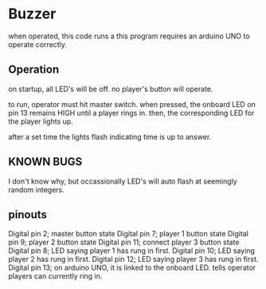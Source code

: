 # Buzzer

when operated, this code runs a 
this program requires an arduino UNO to operate correctly.

## Operation
on startup, all LED's will be off. no player's button will operate. 

to run, operator must hit master switch. when pressed, the onboard LED on pin 13 remains HIGH until a player rings in. then, the corresponding LED for the player lights up.

after a set time the lights flash indicating time is up to answer.

## KNOWN BUGS

I don't know why, but occassionally LED's will auto flash at seemingly random integers. 

## pinouts

Digital pin 2; master button state
Digital pin 7; player 1 button state
Digital pin 9; player 2 button state
Digital pin 11; connect player 3 button state
Digital pin 8; LED saying player 1 has rung in first.
Digital pin 10; LED saying player 2 has rung in first.
Digital pin 12; LED saying player 3 has rung in first.
Digital pin 13; on arduino UNO, it is linked to the onboard LED. tells operator players can currently ring in.



